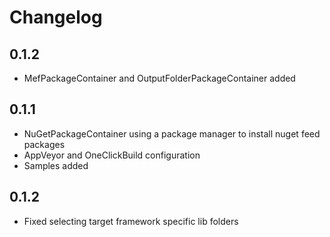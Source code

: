 # Changelog

## 0.1.2
* MefPackageContainer and OutputFolderPackageContainer added

## 0.1.1
* NuGetPackageContainer using a package manager to install nuget feed packages
* AppVeyor and OneClickBuild configuration
* Samples added

## 0.1.2
* Fixed selecting target framework specific lib folders
